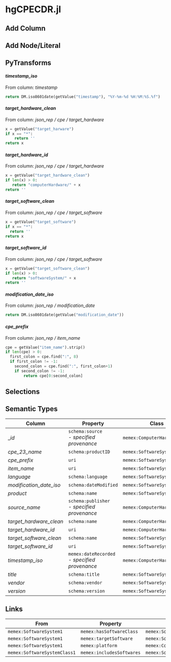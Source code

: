# hgCPECDR.jl

## Add Column

## Add Node/Literal

## PyTransforms
#### _timestamp_iso_
From column: _timestamp_
``` python
return DM.iso8601date(getValue("timestamp"), "%Y-%m-%d %H:%M:%S.%f")
```

#### _target_hardware_clean_
From column: _json_rep / cpe / target_hardware_
``` python
x = getValue("target_harware")
if x == "*":
    return ''
return x
```

#### _target_hardware_id_
From column: _json_rep / cpe / target_hardware_
``` python
x = getValue("target_hardware_clean")
if len(x) > 0:
   return "computerHardware/" + x
return ''
```

#### _target_software_clean_
From column: _json_rep / cpe / target_software_
``` python
x = getValue("target_software")
if x == "*":
  return ''
return x
```

#### _target_software_id_
From column: _json_rep / cpe / target_software_
``` python
x = getValue("target_software_clean")
if len(x) > 0:
   return "softwareSystem/" + x
return ''
```

#### _modification_date_iso_
From column: _json_rep / modification_date_
``` python
return DM.iso8601date(getValue("modification_date"))
```

#### _cpe_prefix_
From column: _json_rep / item_name_
``` python
cpe = getValue("item_name").strip()
if len(cpe) > 0:
  first_colon = cpe.find(":", 8)
  if first_colon != -1:
    second_colon = cpe.find(":", first_colon+1)
    if second_colon != -1:
        return cpe[0:second_colon]
```


## Selections

## Semantic Types
| Column | Property | Class |
|  ----- | -------- | ----- |
| __id_ | `schema:source`<BR> - _specified provenance_ | `memex:ComputerHardware1`|
| _cpe_23_name_ | `schema:productID` | `memex:SoftwareSystem1`|
| _cpe_prefix_ | `uri` | `memex:SoftwareSystemClass1`|
| _item_name_ | `uri` | `memex:SoftwareSystem1`|
| _language_ | `schema:language` | `memex:SoftwareSystem1`|
| _modification_date_iso_ | `schema:dateModified` | `memex:SoftwareSystem1`|
| _product_ | `schema:name` | `memex:SoftwareSystem1`|
| _source_name_ | `schema:publisher`<BR> - _specified provenance_ | `memex:ComputerHardware1`|
| _target_hardware_clean_ | `schema:name` | `memex:ComputerHardware1`|
| _target_hardware_id_ | `uri` | `memex:ComputerHardware1`|
| _target_software_clean_ | `schema:name` | `memex:SoftwareSystem2`|
| _target_software_id_ | `uri` | `memex:SoftwareSystem2`|
| _timestamp_iso_ | `memex:dateRecorded`<BR> - _specified provenance_ | `memex:ComputerHardware1`|
| _title_ | `schema:title` | `memex:SoftwareSystem1`|
| _vendor_ | `schema:vendor` | `memex:SoftwareSystem1`|
| _version_ | `schema:version` | `memex:SoftwareSystem1`|


## Links
| From | Property | To |
|  --- | -------- | ---|
| `memex:SoftwareSystem1` | `memex:hasSoftwareClass` | `memex:SoftwareSystemClass1`|
| `memex:SoftwareSystem1` | `memex:targetSoftware` | `memex:SoftwareSystem2`|
| `memex:SoftwareSystem1` | `memex:platform` | `memex:ComputerHardware1`|
| `memex:SoftwareSystemClass1` | `memex:includesSoftwares` | `memex:SoftwareSystem1`|
